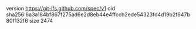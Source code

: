 version https://git-lfs.github.com/spec/v1
oid sha256:6a3a184bf867f275ad6e2d8eb44e4ffccb2ede54323fd4d19b2f647b80f132f6
size 2474
